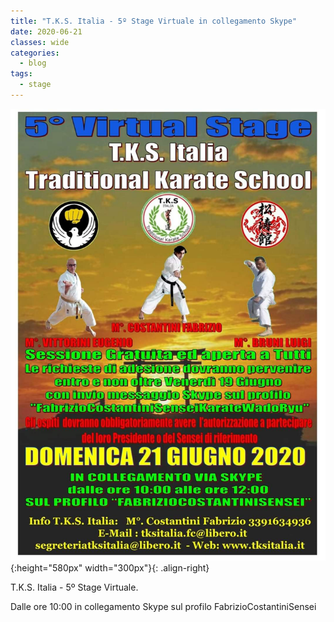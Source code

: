```yaml
---
title: "T.K.S. Italia - 5º Stage Virtuale in collegamento Skype"
date: 2020-06-21
classes: wide
categories:
  - blog
tags:
  - stage
---
```


![alt](/images/20200621/20200621.jpeg){:height="580px" width="300px"}{: .align-right}

T.K.S. Italia - 5º Stage Virtuale.

Dalle ore 10:00 in collegamento Skype sul profilo FabrizioCostantiniSensei
